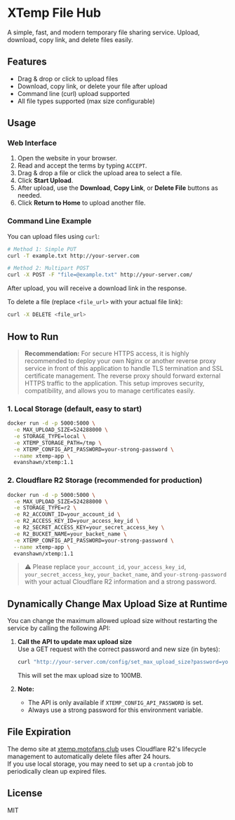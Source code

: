 # XTemp File Hub

A simple, fast, and modern temporary file sharing service. Upload, download, copy link, and delete files easily.

## Features

- Drag & drop or click to upload files
- Download, copy link, or delete your file after upload
- Command line (curl) upload supported
- All file types supported (max size configurable)

## Usage

### Web Interface

1. Open the website in your browser.
2. Read and accept the terms by typing `ACCEPT`.
3. Drag & drop a file or click the upload area to select a file.
4. Click **Start Upload**.
5. After upload, use the **Download**, **Copy Link**, or **Delete File** buttons as needed.
6. Click **Return to Home** to upload another file.

### Command Line Example

You can upload files using `curl`:

```sh
# Method 1: Simple PUT
curl -T example.txt http://your-server.com

# Method 2: Multipart POST
curl -X POST -F "file=@example.txt" http://your-server.com/
```

After upload, you will receive a download link in the response.

To delete a file (replace `<file_url>` with your actual file link):

```sh
curl -X DELETE <file_url>
```

## How to Run

> **Recommendation:** For secure HTTPS access, it is highly recommended to deploy your own Nginx or another reverse proxy service in front of this application to handle TLS termination and SSL certificate management. The reverse proxy should forward external HTTPS traffic to the application. This setup improves security, compatibility, and allows you to manage certificates easily.

### 1. Local Storage (default, easy to start)

```sh
docker run -d -p 5000:5000 \
  -e MAX_UPLOAD_SIZE=524288000 \
  -e STORAGE_TYPE=local \
  -e XTEMP_STORAGE_PATH=/tmp \
  -e XTEMP_CONFIG_API_PASSWORD=your-strong-password \
  --name xtemp-app \
  evanshawn/xtemp:1.1
```

### 2. Cloudflare R2 Storage (recommended for production)

```sh
docker run -d -p 5000:5000 \
  -e MAX_UPLOAD_SIZE=524288000 \
  -e STORAGE_TYPE=r2 \
  -e R2_ACCOUNT_ID=your_account_id \
  -e R2_ACCESS_KEY_ID=your_access_key_id \
  -e R2_SECRET_ACCESS_KEY=your_secret_access_key \
  -e R2_BUCKET_NAME=your_backet_name \
  -e XTEMP_CONFIG_API_PASSWORD=your-strong-password \
  --name xtemp-app \
  evanshawn/xtemp:1.1
```

> ⚠️ Please replace `your_account_id`, `your_access_key_id`, `your_secret_access_key`, `your_backet_name`, and `your-strong-password` with your actual Cloudflare R2 information and a strong password.

## Dynamically Change Max Upload Size at Runtime

You can change the maximum allowed upload size without restarting the service by calling the following API:

1. **Call the API to update max upload size**  
   Use a GET request with the correct password and new size (in bytes):
   ```sh
   curl "http://your-server.com/config/set_max_upload_size?password=your-strong-password&size=104857600"
   ```
   This will set the max upload size to 100MB.

2. **Note:**  
   - The API is only available if `XTEMP_CONFIG_API_PASSWORD` is set.
   - Always use a strong password for this environment variable.

## File Expiration

The demo site at [xtemp.motofans.club](https://xtemp.motofans.club) uses Cloudflare R2's lifecycle management to automatically delete files after 24 hours.  
If you use local storage, you may need to set up a `crontab` job to periodically clean up expired files.

## License

MIT